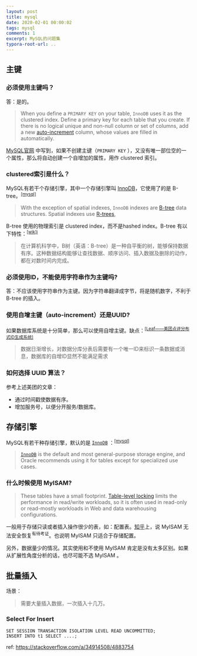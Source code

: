 ```yaml
---
layout: post
title: mysql
date: 2020-02-01 00:00:02
tags: mysql
comments: 1
excerpt: MySQL的问题集
typora-root-url: ..
---
```


## 主键

### 必须使用主键吗？

答：是的。

> When you define a `PRIMARY KEY` on your table, `InnoDB` uses it as the clustered index. Define a primary key for each table that you create. If there is no logical unique and non-null column or set of columns, add a new [auto-increment](https://dev.mysql.com/doc/refman/8.0/en/glossary.html#glos_auto_increment) column, whose values are filled in automatically.

[MySQL官网](https://dev.mysql.com/doc/refman/8.0/en/innodb-index-types.html) 中写到，如果不创建主键（`PRIMARY KEY` ），又没有唯一部位空的一个属性，那么将自动创建一个自增加的属性，用作 clustered 索引。

### clustered索引是什么？

MySQL有若干个存储引擎，其中一个存储引擎叫 [InnoDB](https://dev.mysql.com/doc/refman/8.0/en/glossary.html#glos_innodb)，它使用了的是 B-tree。<sup>[[mysql]](https://dev.mysql.com/doc/refman/8.0/en/innodb-physical-structure.html)</sup>

> With the exception of spatial indexes, `InnoDB` indexes are [B-tree](https://dev.mysql.com/doc/refman/8.0/en/glossary.html#glos_b_tree) data structures. Spatial indexes use [R-trees](https://dev.mysql.com/doc/refman/8.0/en/glossary.html#glos_r_tree),

B-tree 使用的物理索引是 clustered index，而不是hashed index。B-tree 有以下特性：<sup>[[wik]i](https://zh.wikipedia.org/wiki/B%E6%A0%91)</sup>

> 在计算机科学中，B树（英语：B-tree）是一种自平衡的树，能够保持数据有序。这种数据结构能够让查找数据、顺序访问、插入数据及删除的动作，都在对数时间内完成。

### 必须使用ID，不能使用字符串作为主键吗?

答：不应该使用字符串作为主键。因为字符串翻译成字节，将是随机数字，不利于 B-tree 的插入。

### 使用自增主键（auto-increment）还是UUID?

如果数据库系统是十分简单，那么可以使用自增主键。缺点：<sup>[[Leaf——美团点评分布式ID生成系统]](https://tech.meituan.com/2017/04/21/mt-leaf.html)</sup>

> 数据日渐增长，对数据分库分表后需要有一个唯一ID来标识一条数据或消息，数据库的自增ID显然不能满足需求

### 如何选择 UUID 算法？

参考上述美团的文章：

- 通过时间戳使数据有序。
- 增加服务号，以便分开服务/数据库。

## 存储引擎

MySQL有若干种存储引擎，默认的是 [`InnoDB`](https://dev.mysql.com/doc/refman/8.0/en/innodb-storage-engine.html) ：<sup>[[mysql]](https://dev.mysql.com/doc/refman/8.0/en/storage-engines.html)</sup>

>  [`InnoDB`](https://dev.mysql.com/doc/refman/8.0/en/innodb-storage-engine.html) is the default and most general-purpose storage engine, and Oracle recommends using it for tables except for specialized use cases.

### 什么时候使用 MyISAM?

> These tables have a small footprint. [Table-level locking](https://dev.mysql.com/doc/refman/8.0/en/glossary.html#glos_table_lock) limits the performance in read/write workloads, so it is often used in read-only or read-mostly workloads in Web and data warehousing configurations.

一般用于存储只读或者插入操作很少的表，如：配置表。[知乎](https://www.zhihu.com/question/20596402)上，说 MyISAM 无法安全恢复<sup>有待考证</sup>。也说明 MyISAM 只适合于存储配置。

另外，数据量少的情况。其实使用和不使用 MyISAM 肯定是没有太多区别。如果从扩展性角度分析的话，也尽可能不选 MyISAM 。

## 批量插入

场景：

> 需要大量插入数据，一次插入十几万。

### Select For Insert 

```mysql
SET SESSION TRANSACTION ISOLATION LEVEL READ UNCOMMITTED;
INSERT INTO t1 SELECT ....;
```

ref: https://stackoverflow.com/a/34914508/4883754

<!--事务等级设置为：[READ UNCOMMITTED](https://www.liaoxuefeng.com/wiki/1177760294764384/1219071817284064)，可能出现脏读。-->